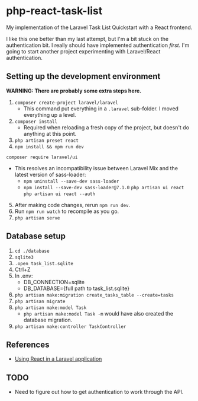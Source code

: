 # php-react-task-list
My implementation of the Laravel Task List Quickstart with a React frontend.

I like this one better than my last attempt, but I'm a bit stuck on the authentication bit.  I really should have implemented authentication *first*.  I'm going to start another project experimenting with Laravel/React authentication.

## Setting up the development environment
**WARNING: There are probably some extra steps here.**

1. `composer create-project laravel/laravel`
    * This command put everything in a `.laravel` sub-folder.  I moved everything up a level.
2. `composer install`
    * Required when reloading a fresh copy of the project, but doesn't do anything at this point.
3. `php artisan preset react`
4. `npm install && npm run dev`

`composer require laravel/ui`
* This resolves an incompatibility issue between Laravel Mix and the latest version of sass-loader:
    * `npm uninstall --save-dev sass-loader`
    * `npm install --save-dev sass-loader@7.1.0`
`php artisan ui react`
`php artisan ui react --auth`


5. After making code changes, rerun `npm run dev`.
6. Run `npm run watch` to recompile as you go.
7. `php artisan serve`

## Database setup
1. `cd ./database`
2. `sqlite3`
3. `.open task_list.sqlite`
4. Ctrl+Z
5. In .env:
    * DB_CONNECTION=sqlite
    * DB_DATABASE={full path to task_list.sqlite}
6. `php artisan make:migration create_tasks_table --create=tasks`
7. `php artisan migrate`
8. `php artisan make:model Task`
    * `php artisan make:model Task -m` would have also created the database migration.
9. `php artisan make:controller TaskController`

## References
* [Using React in a Laravel application](https://blog.pusher.com/react-laravel-application/)

## TODO
* Need to figure out how to get authentication to work through the API.
